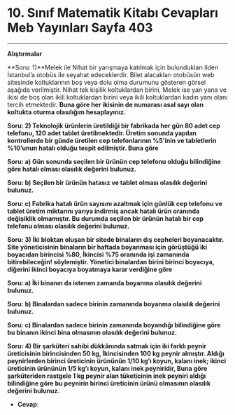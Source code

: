 # 10. Sınıf Matematik Kitabı Cevapları Meb Yayınları Sayfa 403

---

**Alıştırmalar**

**Soru: 1)**Melek ile Nihat bir yarışmaya katılmak için bulundukları ilden İstanbul’a otobüs ile seyahat edeceklerdir. Bilet alacakları otobüsün web sitesinde koltuklarının boş veya dolu olma durumunu gösteren görsel aşağıda verilmiştir. Nihat tek kişilik koltuklardan birini, Melek ise yan yana ve ikisi de boş olan ikili koltuklardan birini veya ikili koltuklardan kadın yanı olanı tercih etmektedir. **Buna göre her ikisinin de numarası asal sayı olan koltukta oturma olasılığım hesaplayınız.**

**Soru: 2) Teknolojik ürünlerin üretildiği bir fabrikada her gün 80 adet cep telefonu, 120 adet tablet üretilmektedir. Üretim sonunda yapılan kontrollerde bir günde üretilen cep telefonlarının %5’inin ve tabletlerin %10’unun hatalı olduğu tespit edilmiştir. Buna göre**

**Soru: a) Gün sonunda seçilen bir ürünün cep telefonu olduğu bilindiğine göre hatalı olması olasılık değerini bulunuz.**

**Soru: b) Seçilen bir ürünün hatasız ve tablet olması olasılık değerini bulunuz.**

**Soru: c) Fabrika hatalı ürün sayısını azaltmak için günlük cep telefonu ve tablet üretim miktarını yarıya indirmiş ancak hatalı ürün oranında değişiklik olmamıştır. Bu durumda seçilen bir ürünün hatalı bir cep telefonu olması olasılık değerini bulunuz.**

**Soru: 3) İki bloktan oluşan bir sitede binaların dış cepheleri boyanacaktır. Site yöneticisinin binaların bir haftada boyanması için görüştüğü iki boyacıdan birincisi %80, İkincisi %75 oranında işi zamanında bitirebileceğin! söylemiştir. Yönetici binalardan birini birinci boyacıya, diğerini ikinci boyacıya boyatmaya karar verdiğine göre**

**Soru: a) İki binanın da istenen zamanda boyanma olasılık değerini bulunuz.**

**Soru: b) Binalardan sadece birinin zamanında boyanma olasılık değerini bulunuz.**

**Soru: c) Binalardan sadece birinin zamanında boyandığı bilindiğine göre bu binanın ikinci bina olmasının olasılık değerini bulunuz.**

**Soru: 4) Bir şarküteri sahibi dükkânında satmak için iki farklı peynir üreticisinin birincisinden 50 kg, İkincisinden 100 kg peynir almıştır. Aldığı peynirlerden birinci üreticinin ürününün 1/10 kg’ı koyun, kalanı inek; ikinci üreticinin ürününün 1/5 kg’ı koyun, kalanı inek peyniridir, Buna göre şarküteriden rastgele 1 kg peynir alan tüketicinin inek peyniri aldığı bilindiğine göre bu peynirin birinci üreticinin ürünü olmasının olasılık değerini bulunuz.**

-   **Cevap**: